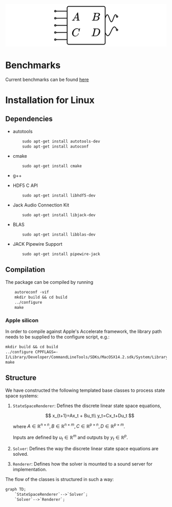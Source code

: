 ![State Space Model](ssm.png)

# Benchmarks

Current benchmarks can be found [here](https://artpelling.github.io/state-space-renderer/benchmarks/)

# Installation for Linux

## Dependencies

- autotools

  ```shell
      sudo apt-get install autotools-dev
      sudo apt-get install autoconf
  ```

- cmake

  ```shell
      sudo apt-get install cmake
  ```

- g++
- HDF5 C API

  ```shell
      sudo apt-get install libhdf5-dev
  ```

- Jack Audio Connection Kit

  ```shell
      sudo apt-get install libjack-dev
  ```

- BLAS

  ```shell
      sudo apt-get install libblas-dev
  ```

- JACK Pipewire Support

  ```shell
      sudo apt-get install pipewire-jack
  ```

## Compilation

The package can be compiled by running

```shell
    autoreconf -vif
    mkdir build && cd build
    ../configure
    make
```

### Apple silicon

In order to compile against Apple's Accelerate framework, the library path needs to be supplied to the configure script, e.g.:

```shell
mkdir build && cd build
../configure CPPFLAGS=-I/Library/Developer/CommandLineTools/SDKs/MacOSX14.2.sdk/System/Library/Frameworks/Accelerate.framework/Versions/A/Frameworks/vecLib.framework/Headers
make
```

## Structure

We have constructed the following templated base classes to process state space systems:

1. `StateSpaceRenderer`: Defines the discrete linear state space equations,

   $$
   x_{t+1}=Ax_t + Bu_t\\ y_t=Cx_t+Du_t
   $$

   where $A\in\mathbb{R}^{n\times n}, B\in\mathbb{R}^{n\times m},C\in\mathbb{R}^{p\times n},D\in\mathbb{R}^{p\times m}$.

   Inputs are defined by $u_t\in\mathbb{R}^m$ and outputs by $y_t\in\mathbb{R}^p$.

2. `Solver`: Defines the way the discrete linear state space equations are solved.
3. `Renderer`: Defines how the solver is mounted to a sound server for implementation.

The flow of the classes is structured in such a way:

```mermaid
graph TD;
    `StateSpaceRenderer`-->`Solver`;
    `Solver`-->`Renderer`;
```
